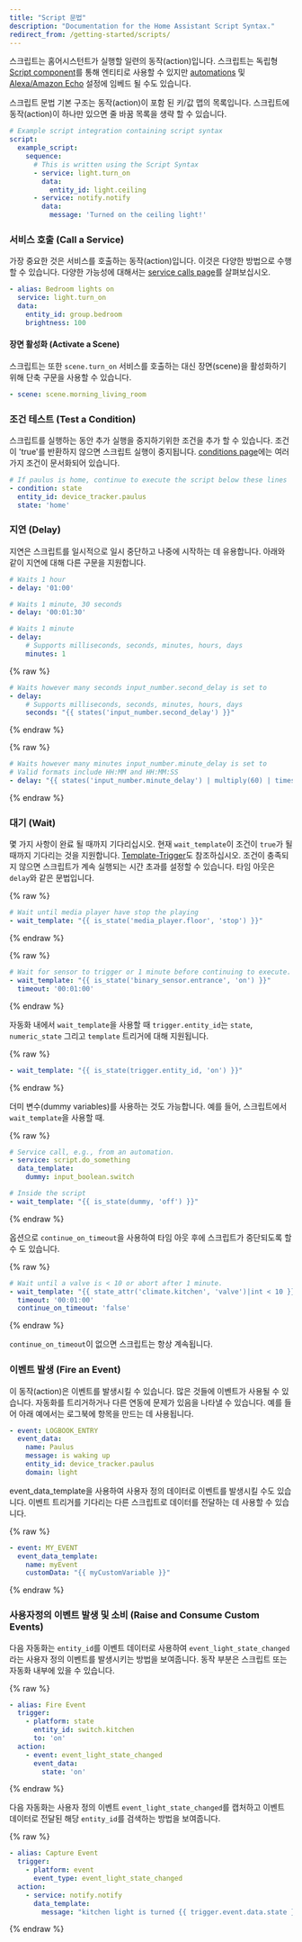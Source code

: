 ```yaml
---
title: "Script 문법"
description: "Documentation for the Home Assistant Script Syntax."
redirect_from: /getting-started/scripts/
---
```


스크립트는 홈어시스턴트가 실행할 일련의 동작(action)입니다. 스크립트는 독립형 [Script component]를 통해 엔티티로 사용할 수 있지만 [automations] 및 [Alexa/Amazon Echo] 설정에 임베드 될 수도 있습니다.

스크립트 문법 기본 구조는 동작(action)이 포함 된 키/값 맵의 목록입니다. 스크립트에 동작(action)이 하나만 있으면 줄 바꿈 목록을 생략 할 수 있습니다.

```yaml
# Example script integration containing script syntax
script:
  example_script:
    sequence:
      # This is written using the Script Syntax
      - service: light.turn_on
        data:
          entity_id: light.ceiling
      - service: notify.notify
        data:
          message: 'Turned on the ceiling light!'
```

### 서비스 호출 (Call a Service)

가장 중요한 것은 서비스를 호출하는 동작(action)입니다. 이것은 다양한 방법으로 수행 할 수 있습니다. 다양한 가능성에 대해서는 [service calls page]를 살펴보십시오.

```yaml
- alias: Bedroom lights on
  service: light.turn_on
  data:
    entity_id: group.bedroom
    brightness: 100
```

#### 장면 활성화 (Activate a Scene)

스크립트는 또한 `scene.turn_on` 서비스를 호출하는 대신 장면(scene)을 활성화하기 위해 단축 구문을 사용할 수 있습니다.

```yaml
- scene: scene.morning_living_room
```

### 조건 테스트 (Test a Condition)

스크립트를 실행하는 동안 추가 실행을 중지하기위한 조건을 추가 할 수 있습니다. 조건이 'true'를 반환하지 않으면 스크립트 실행이 중지됩니다. [conditions page]에는 여러 가지 조건이 문서화되어 있습니다.

```yaml
# If paulus is home, continue to execute the script below these lines
- condition: state
  entity_id: device_tracker.paulus
  state: 'home'
```

### 지연 (Delay)

지연은 스크립트를 일시적으로 일시 중단하고 나중에 시작하는 데 유용합니다. 아래와 같이 지연에 대해 다른 구문을 지원합니다.

```yaml
# Waits 1 hour
- delay: '01:00'
```

```yaml
# Waits 1 minute, 30 seconds
- delay: '00:01:30'
```

```yaml
# Waits 1 minute
- delay:
    # Supports milliseconds, seconds, minutes, hours, days
    minutes: 1
```

{% raw %}
```yaml
# Waits however many seconds input_number.second_delay is set to
- delay:
    # Supports milliseconds, seconds, minutes, hours, days
    seconds: "{{ states('input_number.second_delay') }}"
```
{% endraw %}

{% raw %}
```yaml
# Waits however many minutes input_number.minute_delay is set to
# Valid formats include HH:MM and HH:MM:SS
- delay: "{{ states('input_number.minute_delay') | multiply(60) | timestamp_custom('%H:%M:%S',False) }}"
```
{% endraw %}

### 대기 (Wait)

몇 가지 사항이 완료 될 때까지 기다리십시오. 현재 `wait_template`이 조건이 `true`가 될 때까지 기다리는 것을 지원합니다. [Template-Trigger](/docs/automation/trigger/#template-trigger)도 참조하십시오. 조건이 충족되지 않으면 스크립트가 계속 실행되는 시간 초과를 설정할 수 있습니다. 타임 아웃은 `delay`와 같은 문법입니다.

{% raw %}
```yaml
# Wait until media player have stop the playing
- wait_template: "{{ is_state('media_player.floor', 'stop') }}"
```
{% endraw %}

{% raw %}
```yaml
# Wait for sensor to trigger or 1 minute before continuing to execute.
- wait_template: "{{ is_state('binary_sensor.entrance', 'on') }}"
  timeout: '00:01:00'
```
{% endraw %}

자동화 내에서 `wait_template`을 사용할 때 `trigger.entity_id`는 `state`, `numeric_state` 그리고 `template` 트리거에 대해 지원됩니다.

{% raw %}
```yaml
- wait_template: "{{ is_state(trigger.entity_id, 'on') }}"
```
{% endraw %}

더미 변수(dummy variables)를 사용하는 것도 가능합니다. 예를 들어, 스크립트에서`wait_template`을 사용할 때.

{% raw %}
```yaml
# Service call, e.g., from an automation.
- service: script.do_something
  data_template:
    dummy: input_boolean.switch

# Inside the script
- wait_template: "{{ is_state(dummy, 'off') }}"
```
{% endraw %}

옵션으로 `continue_on_timeout`을 사용하여 타임 아웃 후에 스크립트가 중단되도록 할 수 도 있습니다.

{% raw %}
```yaml
# Wait until a valve is < 10 or abort after 1 minute.
- wait_template: "{{ state_attr('climate.kitchen', 'valve')|int < 10 }}"
  timeout: '00:01:00'
  continue_on_timeout: 'false'
```
{% endraw %}

`continue_on_timeout`이 없으면 스크립트는 항상 계속됩니다.

### 이벤트 발생 (Fire an Event)

이 동작(action)은 이벤트를 발생시킬 수 있습니다. 많은 것들에 이벤트가 사용될 수 있습니다. 자동화를 트리거하거나 다른 연동에 문제가 있음을 나타낼 수 있습니다. 예를 들어 아래 예에서는 로그북에 항목을 만드는 데 사용됩니다.

```yaml
- event: LOGBOOK_ENTRY
  event_data:
    name: Paulus
    message: is waking up
    entity_id: device_tracker.paulus
    domain: light
```

event_data_template을 사용하여 사용자 정의 데이터로 이벤트를 발생시킬 수도 있습니다. 이벤트 트리거를 기다리는 다른 스크립트로 데이터를 전달하는 데 사용할 수 있습니다. 

{% raw %}
```yaml
- event: MY_EVENT
  event_data_template:
    name: myEvent
    customData: "{{ myCustomVariable }}"
```
{% endraw %}

### 사용자정의 이벤트 발생 및 소비 (Raise and Consume Custom Events)

다음 자동화는 `entity_id`를 이벤트 데이터로 사용하여 `event_light_state_changed`라는 사용자 정의 이벤트를 발생시키는 방법을 보여줍니다. 동작 부분은 스크립트 또는 자동화 내부에 있을 수 있습니다.

{% raw %}
```yaml
- alias: Fire Event
  trigger:
    - platform: state
      entity_id: switch.kitchen
      to: 'on'
  action:
    - event: event_light_state_changed
      event_data:
        state: 'on'
```
{% endraw %}

다음 자동화는 사용자 정의 이벤트 `event_light_state_changed`를 캡처하고 이벤트 데이터로 전달된 해당 `entity_id`를 검색하는 방법을 보여줍니다.

{% raw %}
```yaml
- alias: Capture Event
  trigger:
    - platform: event
      event_type: event_light_state_changed
  action:
    - service: notify.notify
      data_template:
        message: "kitchen light is turned {{ trigger.event.data.state }}"
```
{% endraw %}

[Script component]: /integrations/script/
[automations]: /getting-started/automation-action/
[Alexa/Amazon Echo]: /integrations/alexa/
[service calls page]: /getting-started/scripts-service-calls/
[conditions page]: /getting-started/scripts-conditions/
